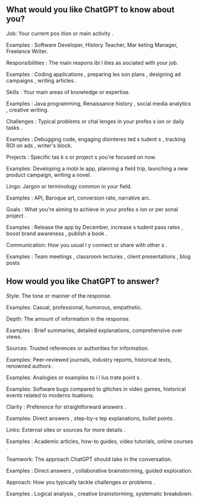  

## What would you like ChatGPT to know about you? 

Job: Your current pos ition or main activity .  

Examples : Software Developer, History Teacher, Mar keting Manager, Freelance Writer.  

 

Responsibilities : The main respons ibi l ities as sociated with your job.  

Examples : Coding applications , preparing les son plans , designing ad campaigns , writing articles .  

 

Skills : Your main areas of knowledge or expertise.  

Examples : Java programming, Renaissance history , social media analytics , creative writing.  

 

Challenges : Typical problems or chal lenges in your profes s ion or daily tasks .  

Examples : Debugging code, engaging disinteres ted s tudent s , tracking ROI on ads , writer's block.  

 

Projects : Specific tas k s or project s you're focused on now.  

Examples: Developing a mobi le app, planning a field trip, launching a new product campaign, writing a novel.  

 

Lingo: Jargon or terminology common in your field.  

Examples  : API, Baroque art, conversion rate, narrative arc.  

 

Goals : What you're aiming to achieve in your profes s ion or per sonal project  .  

Examples : Release the app by December, increase s tudent pass rates , boost brand awareness , publish a book .  

 

Communication: How you usual l y connect or share with other s .  

Examples : Team meetings , classroom lectures , client presentations , blog posts 
 

## How would you like ChatGPT to answer? 

Style: The tone or manner of the response. 

Examples: Casual, professional, humorous, empathetic.  

 

Depth: The amount of information in the response.  

Examples : Brief summaries, detailed explanations, comprehensive over views. 

  

Sources: Trusted references or authorities for information.  

Examples: Peer-reviewed journals, industry reports, historical texts, renowned authors .  

 

Examples: Analogies or examples to i l lus trate point s .  

Examples: Software bugs compared to glitches in video games, historical events related to moderns ituations.  

 

Clarity : Preference for straightforward answers .  

Examples: Direct answers , step-by-s tep explanations, bullet points .  

 

Links: External sites or sources for more details .  

Examples : Academic articles, how-to guides, video tutorials, online courses .  

 

Teamwork: The approach ChatGPT should take in the conversation.

Examples : Direct answers , collaborative brainstorming, guided exploration.  

 

Approach: How you typically tackle challenges or problems .

Examples : Logical analysis , creative brainstorming, systematic breakdown.  